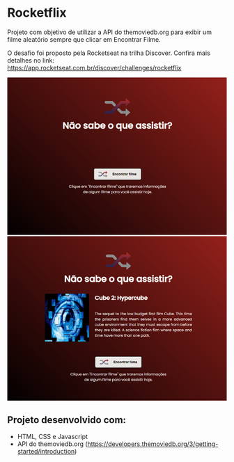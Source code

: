 # Rocketflix
Projeto com objetivo de utilizar a API do themoviedb.org para exibir um filme aleatório sempre que clicar em Encontrar Filme.

O desafio foi proposto pela Rocketseat na trilha Discover. Confira mais detalhes no link: https://app.rocketseat.com.br/discover/challenges/rocketflix

 ![screenshot](https://github.com/SantiVinius/rocketflix/blob/master/1.png?raw=true)
 ![screenshot](https://github.com/SantiVinius/rocketflix/blob/master/2.png?raw=true) 
 
 
 ## Projeto desenvolvido com:
 
 - HTML, CSS e Javascript
 - API do themoviedb.org (https://developers.themoviedb.org/3/getting-started/introduction)
